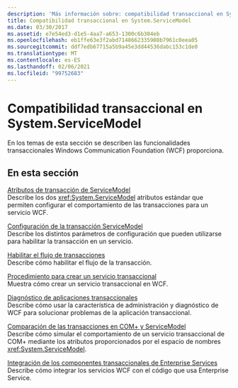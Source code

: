 ```yaml
---
description: 'Más información sobre: compatibilidad transaccional en System. ServiceModel'
title: Compatibilidad transaccional en System.ServiceModel
ms.date: 03/30/2017
ms.assetid: e7e54ed3-d1e5-4aa7-a653-1300c6b304eb
ms.openlocfilehash: eb1ffe63e3f2abd7148662335908b7961c0eea05
ms.sourcegitcommit: ddf7edb67715a5b9a45e3dd44536dabc153c1de0
ms.translationtype: MT
ms.contentlocale: es-ES
ms.lasthandoff: 02/06/2021
ms.locfileid: "99752683"
---
```

# <a name="transactional-support-in-systemservicemodel"></a>Compatibilidad transaccional en System.ServiceModel

En los temas de esta sección se describen las funcionalidades transaccionales Windows Communication Foundation (WCF) proporciona.  
  
## <a name="in-this-section"></a>En esta sección  

 [Atributos de transacción de ServiceModel](servicemodel-transaction-attributes.md)  
 Describe los dos <xref:System.ServiceModel> atributos estándar que permiten configurar el comportamiento de las transacciones para un servicio WCF.  
  
 [Configuración de la transacción ServiceModel](servicemodel-transaction-configuration.md)  
 Describe los distintos parámetros de configuración que pueden utilizarse para habilitar la transacción en un servicio.  
  
 [Habilitar el flujo de transacciones](enabling-transaction-flow.md)  
 Describe cómo habilitar el flujo de la transacción.  
  
 [Procedimiento para crear un servicio transaccional](how-to-create-a-transactional-service.md)  
 Muestra cómo crear un servicio transaccional en WCF.  
  
 [Diagnóstico de aplicaciones transaccionales](diagnosing-transactional-applications.md)  
 Describe cómo usar la característica de administración y diagnóstico de WCF para solucionar problemas de la aplicación transaccional.  
  
 [Comparación de las transacciones en COM+ y ServiceModel](comparing-transactions-in-com-and-servicemodel.md)  
 Describe cómo simular el comportamiento de un servicio transaccional de COM+ mediante los atributos proporcionados por el espacio de nombres <xref:System.ServiceModel>.  
  
 [Integración de los componentes transaccionales de Enterprise Services](integrating-enterprise-services-transactional-components.md)  
 Describe cómo integrar los servicios WCF con el código que usa Enterprise Service.
